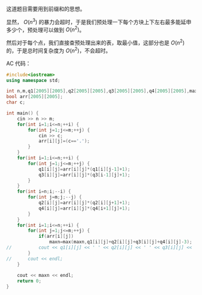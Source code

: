 这道题目需要用到前缀和的思想。

显然， $O(n^3)$ 的暴力会超时，于是我们预处理一下每个方块上下左右最多能延申多少个，预处理可以做到 $O(n^2)$。

然后对于每个点，我们直接查预处理出来的表，取最小值，这部分也是 $O(n^2)$ 的，于是总时间复杂度为 $O(n^2)$，不会超时。

AC 代码：
```cpp
#include<iostream>
using namespace std;

int n,m,q1[2005][2005],q2[2005][2005],q3[2005][2005],q4[2005][2005],maxn;
bool arr[2005][2005];
char c;

int main() {
	cin >> n >> m;
	for(int i=1;i<=n;++i) {
		for(int j=1;j<=m;++j) {
			cin >> c;
			arr[i][j]=(c=='.');
		}
	}
	for(int i=1;i<=n;++i) {
		for(int j=1;j<=m;++j) {
			q1[i][j]=arr[i][j]*(q1[i][j-1]+1);
			q3[i][j]=arr[i][j]*(q3[i-1][j]+1);
		}
	}
	for(int i=n;i;--i) {
		for(int j=m;j;--j) {
			q2[i][j]=arr[i][j]*(q2[i][j+1]+1);
			q4[i][j]=arr[i][j]*(q4[i+1][j]+1);
		}
	}
	for(int i=1;i<=n;++i) {
		for(int j=1;j<=m;++j) {
			if(arr[i][j])
				maxn=max(maxn,q1[i][j]+q2[i][j]+q3[i][j]+q4[i][j]-3);
//			cout << q1[i][j] << ' ' << q2[i][j] << ' ' << q3[i][j] << ' ' << q4[i][j] << endl;
		}
//		cout << endl;
	}
	
	cout << maxn << endl;
	return 0;
}
```
